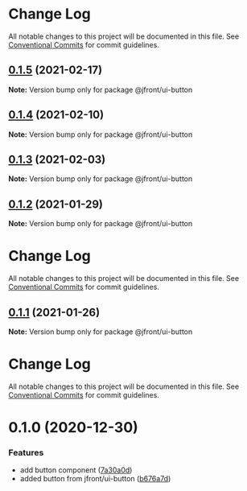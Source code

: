 # Change Log

All notable changes to this project will be documented in this file.
See [Conventional Commits](https://conventionalcommits.org) for commit guidelines.

## [0.1.5](https://github.com/Jepria/jfront-ui/compare/@jfront/ui-button@0.1.4...@jfront/ui-button@0.1.5) (2021-02-17)

**Note:** Version bump only for package @jfront/ui-button





## [0.1.4](https://github.com/Jepria/jfront-ui/compare/@jfront/ui-button@0.1.3...@jfront/ui-button@0.1.4) (2021-02-10)

**Note:** Version bump only for package @jfront/ui-button





## [0.1.3](https://github.com/Jepria/jfront-ui/compare/@jfront/ui-button@0.1.2...@jfront/ui-button@0.1.3) (2021-02-03)

**Note:** Version bump only for package @jfront/ui-button





## [0.1.2](https://github.com/Jepria/jfront-ui/compare/@jfront/ui-button@0.1.1...@jfront/ui-button@0.1.2) (2021-01-29)

**Note:** Version bump only for package @jfront/ui-button





# Change Log

All notable changes to this project will be documented in this file. See
[Conventional Commits](https://conventionalcommits.org) for commit guidelines.

## [0.1.1](https://github.com/Jepria/jfront-ui/compare/@jfront/ui-button@0.1.0...@jfront/ui-button@0.1.1) (2021-01-26)

**Note:** Version bump only for package @jfront/ui-button

# Change Log

All notable changes to this project will be documented in this file. See
[Conventional Commits](https://conventionalcommits.org) for commit guidelines.

# 0.1.0 (2020-12-30)

### Features

- add button component
  ([7a30a0d](https://github.com/Jepria/jfront-ui/commit/7a30a0d6823a1a705dfef9cd145e3ba7cf26f919))
- added button from jfront/ui-button
  ([b676a7d](https://github.com/Jepria/jfront-ui/commit/b676a7d6e6e3d6ad4ed039384a0bc4485ea2c7ae))
